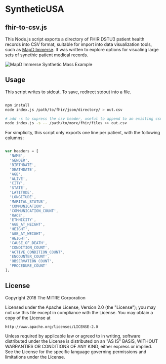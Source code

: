 # SyntheticUSA

## fhir-to-csv.js

This Node.js script exports a directory of FHIR DSTU3 patient health records into CSV format, suitable for
import into data visualization tools, such as [MapD Immerse](https://mapd.com/platform/immerse). It was written to explore options for visualing large sets of synethic patient medical records.


![MapD Immerse Synthetic Mass Example](https://raw.github.com/synthetichealth/syntheticusa/master/fhir-to-csv/viz-example.png "MapD Immerse Synthetic Mass Example")

## Usage

This script writes to stdout.  To save, redirect stdout into a file.

```bash

npm install 
node index.js /path/to/fhir/json/directory/ > out.csv

# add -s to supress the csv header, useful to append to an existing csv
node index.js -s -- /path/to/more/fhir/files >> out.csv

```

For simplicity, this script only exports one line per patient, with the following columns:

```javascript

var headers = [
  'NAME',
  'GENDER',
  'BIRTHDATE',
  'DEATHDATE',
  'AGE',
  'ALIVE',
  'CITY',
  'STATE',
  'LATITUDE',
  'LONGITUDE',
  'MARITAL_STATUS',
  'COMMUNICATION',
  'COMMUNICATION_COUNT',
  'RACE',
  'ETHNICITY',
  'AGE_AT_HEIGHT',
  'HEIGHT',
  'AGE_AT_WEIGHT',
  'WEIGHT',
  'CAUSE_OF_DEATH',
  'CONDITION_COUNT',
  'ACTIVE_CONDITION_COUNT',
  'ENCOUNTER_COUNT',
  'OBSERVATION_COUNT',
  'PROCEDURE_COUNT'
];

```

## License

Copyright 2018 The MITRE Corporation

Licensed under the Apache License, Version 2.0 (the "License");
you may not use this file except in compliance with the License.
You may obtain a copy of the License at

    http://www.apache.org/licenses/LICENSE-2.0

Unless required by applicable law or agreed to in writing, software
distributed under the License is distributed on an "AS IS" BASIS,
WITHOUT WARRANTIES OR CONDITIONS OF ANY KIND, either express or implied.
See the License for the specific language governing permissions and limitations under the License.
